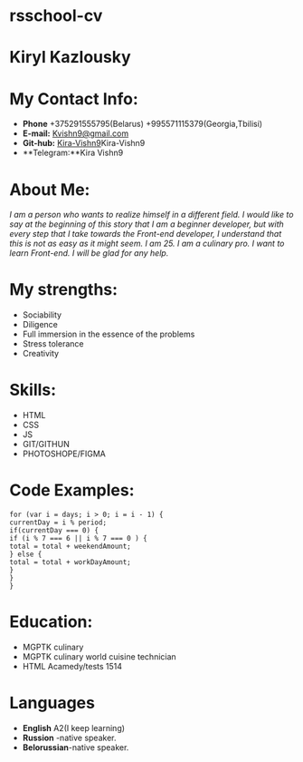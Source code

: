 # rsschool-cv
# Kiryl Kazlousky
# My Contact Info:
* **Phone** +375291555795(Belarus) +995571115379(Georgia,Tbilisi)
* **E-mail:** Kvishn9@gmail.com
* **Git-hub:** [Kira-Vishn9](https://github.com/Kira-Vishn9)Kira-Vishn9
* **Telegram:**Kira Vishn9
# About Me:
*I am a person who wants to realize himself in a different field. I would like to say at the beginning of this story that I am a beginner developer, but with every step that I take towards the Front-end developer, I understand that this is not as easy as it might seem. I am 25. I am a culinary pro. I want to learn Front-end. I will be glad for any help.*
# My strengths:
* Sociability
* Diligence
* Full immersion in the essence of the problems
* Stress tolerance
* Creativity
# Skills:
* HTML
* CSS
* JS
* GIT/GITHUN
* PHOTOSHOPE/FIGMA
# Code Examples:
```
for (var i = days; i > 0; i = i - 1) {
currentDay = i % period;
if(currentDay === 0) {
if (i % 7 === 6 || i % 7 === 0 ) {
total = total + weekendAmount;
} else {
total = total + workDayAmount;
}
}
}
```
# Education:
* MGPTK culinary
* MGPTK culinary world cuisine technician
* HTML Acamedy/tests 1514
# Languages
* **English** A2(I keep learning)
* **Russion** -native speaker.
* **Belorussian**-native speaker.